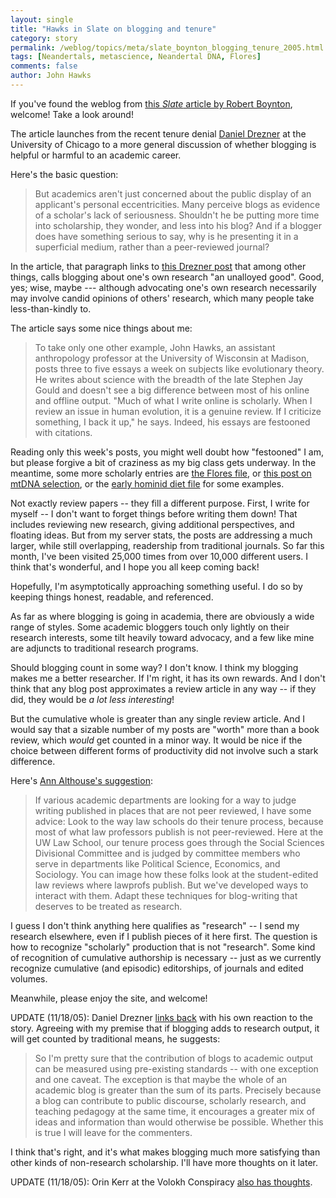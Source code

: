 ```yaml
---
layout: single 
title: "Hawks in Slate on blogging and tenure" 
category: story
permalink: /weblog/topics/meta/slate_boynton_blogging_tenure_2005.html
tags: [Neandertals, metascience, Neandertal DNA, Flores] 
comments: false 
author: John Hawks 
---
```


<p>
If you've found the weblog from <a href="http://www.slate.com/id/2130466/">this <i>Slate</i> article by Robert Boynton</a>, welcome! Take a look around!
</p>

<p>
The article launches from the recent tenure denial <a href="http://www.danieldrezner.com/blog/">Daniel Drezner</a> at the University of Chicago to a more general discussion of whether blogging is helpful or harmful to an academic career. 
</p>

<p>
Here's the basic question: 
</p>

<blockquote>But academics aren't just concerned about the public display of an applicant's personal eccentricities. Many perceive blogs as evidence of a scholar's lack of seriousness. Shouldn't he be putting more time into scholarship, they wonder, and less into his blog? And if a blogger does have something serious to say, why is he presenting it in a superficial medium, rather than a peer-reviewed journal? </blockquote>

<p>
In the article, that paragraph links to <a href="http://www.danieldrezner.com/archives/001936.html">this Drezner post</a> that among other things, calls blogging about one's own research "an unalloyed good". Good, yes; wise, maybe --- although advocating one's own research necessarily may involve candid opinions of others' research, which many people take less-than-kindly to. 
</p>

<p>
The article says some nice things about me: 
</p>

<blockquote>To take only one other example, John Hawks, an assistant anthropology professor at the University of Wisconsin at Madison, posts three to five essays a week on subjects like evolutionary theory. He writes about science with the breadth of the late Stephen Jay Gould and doesn't see a big difference between most of his online and offline output. "Much of what I write online is scholarly. When I review an issue in human evolution, it is a genuine review. If I criticize something, I back it up," he says. Indeed, his essays are festooned with citations.</blockquote>

<p>
Reading only this week's posts, you might well doubt how "festooned" I am, but please forgive a bit of craziness as my big class gets underway. In the meantime, some more scholarly entries are <a href="/weblog/fossils/flores/">the Flores file</a>, or <a href="/weblog/reviews/neandertals/neandertal_DNA/weaver_roseman_2005.html">this post on mtDNA selection</a>, or the <a href="/weblog/reviews/early_hominids/diet/">early hominid diet file</a> for some examples. 
</p>

<p>
Not exactly review papers -- they fill a different purpose. First, I write for myself -- I don't want to forget things before writing them down! That includes reviewing new research, giving additional perspectives, and floating ideas. But from my server stats, the posts are addressing a much larger, while still overlapping, readership from traditional journals. So far this month, I've been visited 25,000 times from over 10,000 different users. I think that's wonderful, and I hope you all keep coming back!
</p>

<p>
Hopefully, I'm asymptotically approaching something useful. I do so by keeping things honest, readable, and referenced. 
</p>

<p>
As far as where blogging is going in academia, there are obviously a wide range of styles. Some academic bloggers touch only lightly on their research interests, some tilt heavily toward advocacy, and a few like mine are adjuncts to traditional research programs. 
</p>

<p>
Should blogging count in some way? I don't know. I think my blogging makes me a better researcher. If I'm right, it has its own rewards. And I don't think that any blog post approximates a review article in any way -- if they did, they would be <i>a lot less interesting</i>! 
</p>

<p>
But the cumulative whole is greater than any single review article. And I would say that a sizable number of my posts are "worth" more than a book review, which <i>would</i> get counted in a minor way. It would be nice if the choice between different forms of productivity did not involve such a stark difference. 
</p>

<p>
Here's <a href="http://althouse.blogspot.com/2005/11/academic-blog-controversies.html">Ann Althouse's suggestion</a>: 
</p>

<blockquote>If various academic departments are looking for a way to judge writing published in places that are not peer reviewed, I have some advice: Look to the way law schools do their tenure process, because most of what law professors publish is not peer-reviewed. Here at the UW Law School, our tenure process goes through the Social Sciences Divisional Committee and is judged by committee members who serve in departments like Political Science, Economics, and Sociology. You can image how these folks look at the student-edited law reviews where lawprofs publish. But we've developed ways to interact with them. Adapt these techniques for blog-writing that deserves to be treated as research.</blockquote>

<p>
I guess I don't think anything here qualifies as "research" -- I send my research elsewhere, even if I publish pieces of it here first. The question is how to recognize "scholarly" production that is not "research". Some kind of recognition of cumulative authorship is necessary -- just as we currently recognize cumulative (and episodic) editorships, of journals and edited volumes. 
</p>

<p>
Meanwhile, please enjoy the site, and welcome!
</p>

<p>
UPDATE (11/18/05): Daniel Drezner <a href="http://www.danieldrezner.com/archives/002423.html">links back</a> with his own reaction to the story. Agreeing with my premise that if blogging adds to research output, it will get counted by traditional means, he suggests: 
</p>

<blockquote>So I'm pretty sure that the contribution of blogs to academic output can be measured using pre-existing standards -- with one exception and one caveat. The exception is that maybe the whole of an academic blog is greater than the sum of its parts. Precisely because a blog can contribute to public discourse, scholarly research, and teaching pedagogy at the same time, it encourages a greater mix of ideas and information than would otherwise be possible. Whether this is true I will leave for the commenters.</blockquote>

<p>
I think that's right, and it's what makes blogging much more satisfying than other kinds of non-research scholarship. I'll have more thoughts on it later. 
</p>

<p>
UPDATE (11/18/05): Orin Kerr at the Volokh Conspiracy <a href="http://volokh.com/archives/archive_2005_11_13-2005_11_19.shtml#1132171833">also has thoughts</a>. 
</p>

